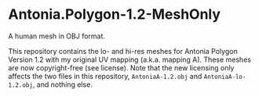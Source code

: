 # Antonia.Polygon-1.2-MeshOnly
A human mesh in OBJ format.

This repository contains the lo- and hi-res meshes for Antonia Polygon Version 1.2 with my original UV mapping (a.k.a. mapping A). These meshes are now copyright-free (see license). Note that the new licensing only affects the two files in this repository, `AntoniaA-1.2.obj` and `AntoniaA-lo-1.2.obj`, and nothing else.
